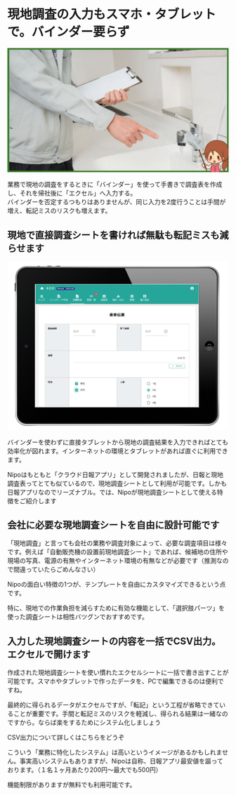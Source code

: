 
# 現地調査の入力もスマホ・タブレットで。バインダー要らず
![タクシー日報をスマホで書く](./idea/icatch6.png)

業務で現地の調査をするときに「バインダー」を使って手書きで調査表を作成し、それを帰社後に「エクセル」へ入力する。  
バインダーを否定するつもりはありませんが、同じ入力を2度行うことは手間が増え、転記ミスのリスクも増えます。  
<Alice label="でも筆者はバインダーと万年筆でよく仕事をします" />

## 現地で直接調査シートを書ければ無駄も転記ミスも減らせます

![タクシー日報をスマホで書く](./idea/i23.png)

バインダーを使わずに直接タブレットから現地の調査結果を入力できればとても効率化が図れます。インターネットの環境とタブレットがあれば直ぐに利用できます。

Nipoはもともと「クラウド日報アプリ」として開発されましたが、日報と現地調査表ってとても似ているので、現地調査シートとして利用が可能です。しかも日報アプリなのでリーズナブル。では、Nipoが現地調査シートとして使える特徴をご紹介します

## 会社に必要な現地調査シートを自由に設計可能です

「現地調査」と言っても会社の業務や調査対象によって、必要な調査項目は様々です。例えば「自動販売機の設置前現地調査シート」であれば、候補地の住所や現場の写真、電源の有無やインターネット環境の有無などが必要です（推測なので間違っていたらごめんなさい）

Nipoの面白い特徴の1つが、テンプレートを自由にカスタマイズできるという点です。

特に、現地での作業負担を減らすために有効な機能として、「選択肢パーツ」を使った調査シートは相性バツグンでおすすめです。

## 入力した現地調査シートの内容を一括でCSV出力。エクセルで開けます
作成された現地調査シートを使い慣れたエクセルシートに一括で書き出すことが可能です。スマホやタブレットで作ったデータを、PCで編集できるのは便利ですね。

最終的に得られるデータがエクセルですが、「転記」という工程が省略できていることが重要です。手間と転記ミスのリスクを軽減し、得られる結果は一緒なのですから。ならば楽をするためにシステム化しましょう

CSV出力について詳しくはこちらをどうぞ

こういう「業務に特化したシステム」は高いというイメージがあるかもしれません。事実高いシステムもありますが、Nipoは自称、日報アプリ最安値を謳っております。（１名１ヶ月あたり200円〜最大でも500円）

機能制限がありますが無料でも利用可能です。
